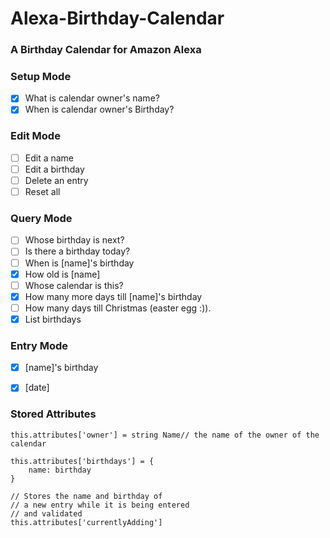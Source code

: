 # Alexa-Birthday-Calendar
### A Birthday Calendar for Amazon Alexa

### Setup Mode
- [x] What is calendar owner's  name?
- [x] When is calendar owner's Birthday?

### Edit Mode
- [ ] Edit a name
- [ ] Edit a birthday
- [ ] Delete an entry
- [ ] Reset all

### Query Mode
- [ ] Whose birthday is next?
- [ ] Is there a birthday today?
- [ ] When is [name]'s birthday
- [x] How old is [name]
- [ ] Whose calendar is this?
- [x] How many more days till [name]'s birthday
- [ ] How many days till Christmas (easter egg :)).
- [x] List birthdays

### Entry Mode
- [x] [name]'s birthday
- [x] [date]


### Stored Attributes

```
this.attributes['owner'] = string Name// the name of the owner of the calendar

this.attributes['birthdays'] = {
    name: birthday
}

// Stores the name and birthday of
// a new entry while it is being entered
// and validated
this.attributes['currentlyAdding']
```
